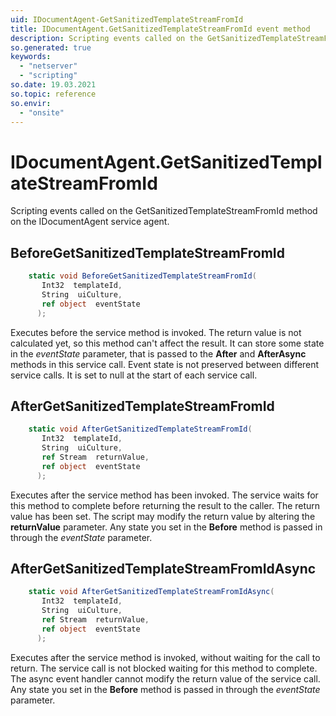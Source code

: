 ```yaml
---
uid: IDocumentAgent-GetSanitizedTemplateStreamFromId
title: IDocumentAgent.GetSanitizedTemplateStreamFromId event method
description: Scripting events called on the GetSanitizedTemplateStreamFromId method on the IDocumentAgent service agent.
so.generated: true
keywords:
  - "netserver"
  - "scripting"
so.date: 19.03.2021
so.topic: reference
so.envir:
  - "onsite"
---
```

# IDocumentAgent.GetSanitizedTemplateStreamFromId

Scripting events called on the <see cref='M:SuperOffice.CRM.Services.IDocumentAgent.GetSanitizedTemplateStreamFromId'>GetSanitizedTemplateStreamFromId</see> method on the <see cref='IDocumentAgent'>IDocumentAgent</see>  service agent.

## BeforeGetSanitizedTemplateStreamFromId
```cs
    static void BeforeGetSanitizedTemplateStreamFromId(
       Int32  templateId,
       String  uiCulture,
       ref object  eventState
      );
```
Executes before the service method is invoked.
The return value is not calculated yet, so this method can't affect the result.
It can store some state in the *eventState* parameter, that is passed to the **After** and **AfterAsync** methods in this service call.
Event state is not preserved between different service calls. It is set to null at the start of each service call.
## AfterGetSanitizedTemplateStreamFromId
```cs
    static void AfterGetSanitizedTemplateStreamFromId(
       Int32  templateId,
       String  uiCulture,
       ref Stream  returnValue,
       ref object  eventState
      );
```
Executes after the service method has been invoked. The service waits for this method to complete before returning the result to the caller.
The return value has been set. The script may modify the return value by altering the **returnValue** parameter.
Any state you set in the **Before** method is passed in through the *eventState* parameter.
## AfterGetSanitizedTemplateStreamFromIdAsync
```cs
    static void AfterGetSanitizedTemplateStreamFromIdAsync(
       Int32  templateId,
       String  uiCulture,
       ref Stream  returnValue,
       ref object  eventState
      );
```
Executes after the service method is invoked, without waiting for the call to return.
The service call is not blocked waiting for this method to complete.
The async event handler cannot modify the return value of the service call.
Any state you set in the **Before** method is passed in through the *eventState* parameter.

